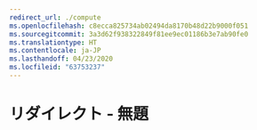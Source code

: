 ```yaml
---
redirect_url: ./compute
ms.openlocfilehash: c8ecca825734ab02494da8170b48d22b9000f051
ms.sourcegitcommit: 3a3d62f938322849f81ee9ec01186b3e7ab90fe0
ms.translationtype: HT
ms.contentlocale: ja-JP
ms.lasthandoff: 04/23/2020
ms.locfileid: "63753237"
---
```

# <a name="redirected--no-title"></a>リダイレクト - 無題